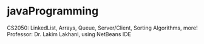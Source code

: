 # javaProgramming
CS2050: LinkedList, Arrays, Queue, Server/Client, Sorting Algorithms, more!  
Professor: Dr. Lakim Lakhani, using NetBeans IDE
